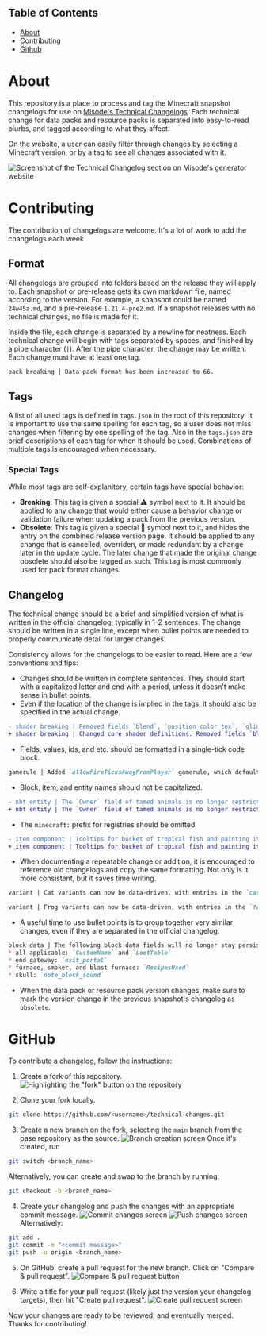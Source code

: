 ## Table of Contents
- [About](#about)
- [Contributing](#contributing)
- [Github](#github)

# About

This repository is a place to process and tag the Minecraft snapshot changelogs for use on [Misode's Technical Changelogs](https://misode.github.io/changelog/). Each technical change for data packs and resource packs is separated into easy-to-read blurbs, and tagged according to what they affect.

On the website, a user can easily filter through changes by selecting a Minecraft version, or by a tag to see all changes associated with it.

![Screenshot of the Technical Changelog section on Misode's generator website](images/changelog_screenshot.png)

# Contributing

The contribution of changelogs are welcome. It's a lot of work to add the changelogs each week.

## Format
All changelogs are grouped into folders based on the release they will apply to. Each snapshot or pre-release gets its own markdown file, named according to the version. For example, a snapshot could be named `24w45a.md`, and a pre-release `1.21.4-pre2.md`. If a snapshot releases with no technical changes, no file is made for it.

Inside the file, each change is separated by a newline for neatness. Each technical change will begin with tags separated by spaces, and finished by a pipe character (`|`). After the pipe character, the change may be written. Each change must have at least one tag.

```md
pack breaking | Data pack format has been increased to 66.
```

## Tags

A list of all used tags is defined in `tags.json` in the root of this repository. It is important to use the same spelling for each tag, so a user does not miss changes when filtering by one spelling of the tag. Also in the `tags.json` are brief descriptions of each tag for when it should be used. Combinations of multiple tags is encouraged when necessary.

### Special Tags

While most tags are self-explanitory, certain tags have special behavior:

- **Breaking**: This tag is given a special ⚠ symbol next to it. It should be applied to any change that would either cause a behavior change or validation failure when updating a pack from the previous version.
- **Obsolete**: This tag is given a special 🚫 symbol next to it, and hides the entry on the combined release version page. It should be applied to any change that is cancelled, overriden, or made redundant by a change later in the update cycle. The later change that made the original change obsolete should also be tagged as such. This tag is most commonly used for pack format changes.

## Changelog

The technical change should be a brief and simplified version of what is written in the official changelog, typically in 1-2 sentences. The change should be written in a single line, except when bullet points are needed to properly communicate detail for larger changes.

Consistency allows for the changelogs to be easier to read. Here are a few conventions and tips:
- Changes should be written in complete sentences. They should start with a capitalized letter and end with a period, unless it doesn't make sense in bullet points.
- Even if the location of the change is implied in the tags, it should also be specified in the actual change.
```diff
- shader breaking | Removed fields `blend`, `position_color_tex`, `glint_direct`, and `armor_glint`.
+ shader breaking | Changed core shader definitions. Removed fields `blend`, `position_color_tex`, `glint_direct`, and `armor_glint`.
```
- Fields, values, ids, and etc. should be formatted in a single-tick code block.
```md
gamerule | Added `allowFireTicksAwayFromPlayer` gamerule, which defaults to `false`. When `true`, lava and fire ticks may occur outside of an 8 chunk range from a player.
```
- Block, item, and entity names should not be capitalized.
```diff
- nbt entity | The `Owner` field of tamed animals is no longer restricted to referencing Players.
+ nbt entity | The `Owner` field of tamed animals is no longer restricted to referencing players.
```
- The `minecraft:` prefix for registries should be omitted.
```diff
- item component | Tooltips for bucket of tropical fish and painting items are based off of new components instead of `minecraft:bucket_entity_data` and `minecraft:entity_data`.
+ item component | Tooltips for bucket of tropical fish and painting items are based off of new components instead of `bucket_entity_data` and `entity_data`.
```
- When documenting a repeatable change or addition, it is encouraged to reference old changelogs and copy the same formatting. Not only is it more consistent, but it saves time writing.
```md
variant | Cat variants can now be data-driven, with entries in the `cat_variant` folder. The file takes fields `asset_id` and `spawn_conditions`.

variant | Frog variants can now be data-driven, with entries in the `frog_variant` folder. The file takes fields `asset_id` and `spawn_conditions`.
```
- A useful time to use bullet points is to group together very similar changes, even if they are separated in the official changelog.
```md
block data | The following block data fields will no longer stay persistent when removed via `/data` or other data modification methods:
* all applicable: `CustomName` and `LootTable`
* end gateway: `exit_portal`
* furnace, smoker, and blast furnace: `RecipesUsed`
* skull: `note_block_sound`
```
- When the data pack or resource pack version changes, make sure to mark the version change in the previous snapshot's changelog as `obsolete`.

# GitHub

To contribute a changelog, follow the instructions:

1. Create a fork of this repository.
![Highlighting the "fork" button on the repository](images/github_fork.png)

2. Clone your fork locally.
```bash
git clone https://github.com/<username>/technical-changes.git
```

3. Create a new branch on the fork, selecting the `main` branch from the base repository as the source.
![Branch creation screen](images/github_branch.png)
Once it's created, run
```bash
git switch <branch_name>
```
Alternatively, you can create and swap to the branch by running:
```bash
git checkout -b <branch_name>
```

4. Create your changelog and push the changes with an appropriate commit message.
![Commit changes screen](images/github_commit.png)
![Push changes screen](images/github_push.png)
Alternatively:
```bash
git add .
git commit -m "<commit message>"
git push -u origin <branch_name>
```

5. On GitHub, create a pull request for the new branch. Click on "Compare & pull request".
![Compare & pull request button](images/github_compare.png)

6. Write a title for your pull request (likely just the version your changelog targets), then hit "Create pull request".
![Create pull request screen](images/github_pr.png)

Now your changes are ready to be reviewed, and eventually merged. Thanks for contributing!